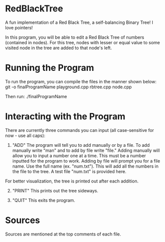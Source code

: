 # RedBlackTree
A fun implementation of a Red Black Tree, a self-balancing Binary Tree! I love pointers!

In this program, you will be able to edit a Red Black Tree of numbers (contained in nodes). For this tree, nodes with lesser or equal value to some visited node in the tree are added to that node's left. 

# Running the Program
To run the program, you can compile the files in the manner shown below:
git -o finalProgramName playground.cpp rbtree.cpp node.cpp

Then run:
./finalProgramName

# Interacting with the Program
There are currently three commands you can input (all case-sensitive for now - use all caps): 

1. "ADD"
The program will tell you to add manually or by a file. To add manually write "man" and to add by file write "file."
Adding manually will allow you to input a number one at a time. This must be a number inputted for the program to work.
Adding by file will prompt you for a file name. Use the full name (ex. "num.txt"). This will add all the numbers in the file to the tree. A test file "num.txt" is provided here.

For better visualization, the tree is printed out after each addition.

 2. "PRINT"
This prints out the tree sideways.

3. "QUIT"
This exits the program.

# Sources
Sources are mentioned at the top comments of each file.
